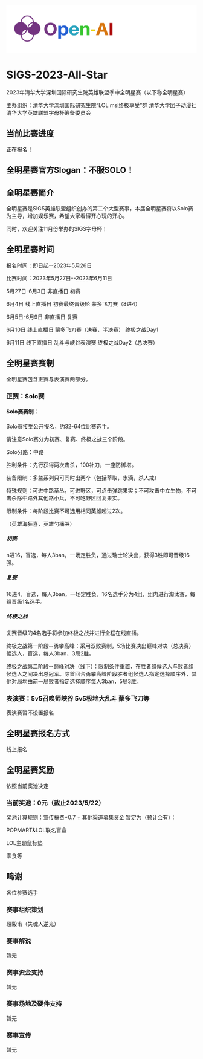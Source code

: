 ![image](https://github.com/IFDUAN1997/SIGS-2023-All-Star/blob/main/%E6%88%98%E9%98%9Flogo/Open-AI.png)
# SIGS-2023-All-Star
2023年清华大学深圳国际研究生院英雄联盟季中全明星赛（以下称全明星赛）

主办组织：清华大学深圳国际研究生院“LOL msi终极享受”群 清华大学团子动漫社 清华大学英雄联盟字母杯筹备委员会

## 当前比赛进度
正在报名！

## 全明星赛官方Slogan：不服SOLO！

## 全明星赛简介
全明星赛是SIGS英雄联盟组织创办的第二个大型赛事，本届全明星赛将以Solo赛为主导，增加娱乐赛，希望大家看得开心玩的开心。

同时，欢迎关注11月份举办的SIGS字母杯！

## 全明星赛时间
报名时间：即日起--2023年5月26日

比赛时间：2023年5月27日--2023年6月11日

5月27日-6月3日 非直播日 初赛

6月4日 线上直播日 初赛最终晋级轮 蒙多飞刀赛（8进4）

6月5日-6月9日 非直播日 复赛

6月10日 线上直播日 蒙多飞刀赛（决赛，半决赛） 终极之战Day1

6月11日 线下直播日 乱斗与峡谷表演赛 终极之战Day2（总决赛）


## 全明星赛赛制
全明星赛包含正赛与表演赛两部分。
### 正赛：Solo赛

#### Solo赛赛制：
Solo赛接受公开报名，约32-64位比赛选手。

请注意Solo赛分为初赛、复赛、终极之战三个阶段。

Solo分路：中路

胜利条件：先行获得两次击杀，100补刀，一座防御塔。

装备限制：多兰系列只可同时出两个（包括萃取，水滴，杀人戒）

特殊规则：可进中路草丛，可进野区，可点击弹跳果实；不可攻击中立生物，不可击杀除中路外其他路小兵，不可吃野区回复果实。

限制条件：每阶段比赛不可选用相同英雄超过2次。

（英雄海狂喜，英雄勺痛哭）

##### 初赛
n进16，盲选，每人3ban，一场定胜负，通过瑞士轮决出，获得3胜即可晋级16强。

##### 复赛
16进4，盲选，每人3ban，一场定胜负，16名选手分为4组，组内进行淘汰赛，每组晋级1名选手。

##### 终极之战
复赛晋级的4名选手将参加终极之战并进行全程在线直播。

终极之战第一阶段--勇攀高峰：采用双败赛制，5场比赛决出巅峰对决（总决赛）候选人，盲选，每人3ban，3局2胜。

终极之战第二阶段--巅峰对决（线下）：限制条件重置，在胜者组候选人与败者组候选人之间决出总冠军。除首回合勇攀高峰阶段胜者组候选人指定选择顺序外，其他对局均由前一局败者指定选择顺序每人3ban，5局3胜。


### 表演赛：5v5召唤师峡谷 5v5极地大乱斗 蒙多飞刀等
表演赛暂不设置报名

## 全明星赛报名方式
线上报名

## 全明星赛奖励
依照当前奖池决定

### 当前奖池：0元（截止2023/5/22）
奖池计算规则：宣传稿费*0.7 + 其他渠道募集资金
暂定为（预计会有）：

POPMART&LOL联名盲盒

LOL主题鼠标垫

零食等

## 鸣谢
各位参赛选手

### 赛事组织策划
段毅甫（失魂人逆光）

### 赛事解说
暂无

### 赛事资金支持
暂无

### 赛事场地及硬件支持
暂无

### 赛事宣传
暂无
